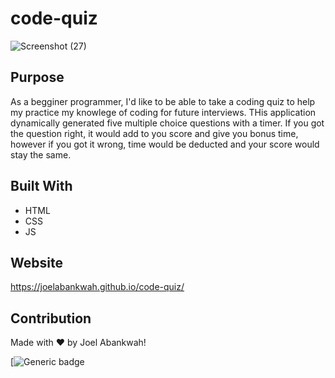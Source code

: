 # code-quiz
![Screenshot (27)](https://user-images.githubusercontent.com/100015338/163653835-80fd2e6c-c998-4c5a-88bd-b0b59571c19e.png)



## Purpose
As a begginer programmer, I'd like to be able to take a coding quiz to help my practice my knowlege of coding for future interviews. THis application 
dynamically generated five multiple choice questions with a timer. If you got the question right, it would add to you score and give you bonus time, however if you got it wrong, time would be deducted and your score would stay the same.

## Built With
* HTML
* CSS
* JS

## Website
https://joelabankwah.github.io/code-quiz/

## Contribution
Made with ❤️ by Joel Abankwah!


[![Generic badge](https://img.shields.io/badge/<SUBJECT>-<STATUS>-<COLOR>.svg)
